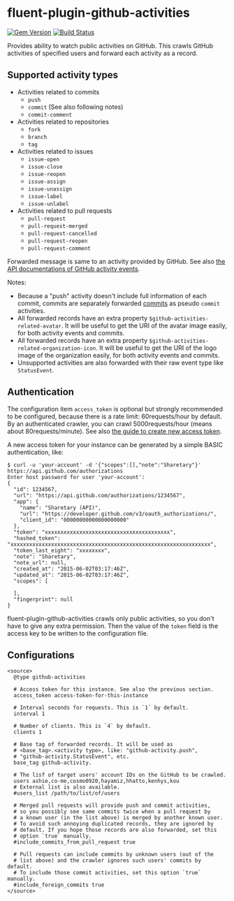 # fluent-plugin-github-activities

[![Gem Version](https://badge.fury.io/rb/fluent-plugin-github-activities.svg)](https://badge.fury.io/rb/fluent-plugin-github-activities)
[![Build Status](https://travis-ci.org/clear-code/fluent-plugin-github-activities.svg?branch=master)](https://travis-ci.org/clear-code/fluent-plugin-github-activities)

Provides ability to watch public activities on GitHub.
This crawls GitHub activities of specified users and forward each activity as a record.

## Supported activity types

 * Activities related to commits
   * `push`
   * `commit` (See also following notes)
   * `commit-comment`
 * Activities related to repositories
   * `fork`
   * `branch`
   * `tag`
 * Activities related to issues
   * `issue-open`
   * `issue-close`
   * `issue-reopen`
   * `issue-assign`
   * `issue-unassign`
   * `issue-label`
   * `issue-unlabel`
 * Activities related to pull requests
   * `pull-request`
   * `pull-request-merged`
   * `pull-request-cancelled`
   * `pull-request-reopen`
   * `pull-request-comment`

Forwarded message is same to an activity provided by GitHub.
See also [the API documentations of GitHub activity events](https://developer.github.com/v3/activity/events/).

Notes:

 * Because a "push" activity doesn't include full information of each commit, commits are separately forwarded [commits](https://developer.github.com/v3/git/commits/) as pseudo `commit` activities.
 * All forwarded records have an extra property `$github-activities-related-avatar`.
   It will be useful to get the URI of the avatar image easily, for both activity events and commits.
 * All forwarded records have an extra property `$github-activities-related-organization-icon`.
   It will be useful to get the URI of the logo image of the organization easily, for both activity events and commits.
 * Unsupported activities are also forwarded with their raw event type like `StatusEvent`.

## Authentication

The configuration item `access_token` is optional but strongly recommended to be configured, because there is a rate limit: 60requests/hour by default.
By an authenticated crawler, you can crawl 5000requests/hour (means about 80requests/minute).
See also [the guide to create new access token](https://help.github.com/articles/creating-an-access-token-for-command-line-use/).

A new access token for your instance can be generated by a simple BASIC authentication, like:

~~~
$ curl -u 'your-account' -d '{"scopes":[],"note":"Sharetary"}' https://api.github.com/authorizations
Enter host password for user 'your-account':
{
  "id": 1234567,
  "url": "https://api.github.com/authorizations/1234567",
  "app": {
    "name": "Sharetary (API)",
    "url": "https://developer.github.com/v3/oauth_authorizations/",
    "client_id": "00000000000000000000"
  },
  "token": "xxxxxxxxxxxxxxxxxxxxxxxxxxxxxxxxxxxxxxxx",
  "hashed_token": "xxxxxxxxxxxxxxxxxxxxxxxxxxxxxxxxxxxxxxxxxxxxxxxxxxxxxxxxxxxxxxxx",
  "token_last_eight": "xxxxxxxx",
  "note": "Sharetary",
  "note_url": null,
  "created_at": "2015-06-02T03:17:46Z",
  "updated_at": "2015-06-02T03:17:46Z",
  "scopes": [

  ],
  "fingerprint": null
}
~~~

fluent-plugin-github-activities crawls only public activities, so you don't have to give any extra permission.
Then the value of the `token` field is the access key to be written to the configuration file.

## Configurations

~~~
<source>
  @type github-activities

  # Access token for this instance. See also the previous section.
  access_token access-token-for-this-instance

  # Interval seconds for requests. This is `1` by default.
  interval 1

  # Number of clients. This is `4` by default.
  clients 1

  # Base tag of forwarded records. It will be used as
  # <base_tag>.<activity type>, like: "github-activity.push",
  # "github-activity.StatusEvent", etc.
  base_tag github-activity.

  # The lisf of target users' account IDs on the GitHub to be crawled.
  users ashie,co-me,cosmo0920,hayamiz,hhatto,kenhys,kou
  # External list is also available.
  #users_list /path/to/list/of/users

  # Merged pull requests will provide push and commit activities,
  # so you possibly see same commits twice when a pull request by
  # a known user (in the list above) is merged by another known user.
  # To avoid such annoying duplicated records, they are ignored by
  # default. If you hope those records are also forwarded, set this
  # option `true` manually.
  #include_commits_from_pull_request true

  # Pull requests can include commits by unknown users (out of the
  # list above) and the crawler ignores such users' commits by default.
  # To include those commit activities, set this option `true` manually.
  #include_foreign_commits true
</source>
~~~
